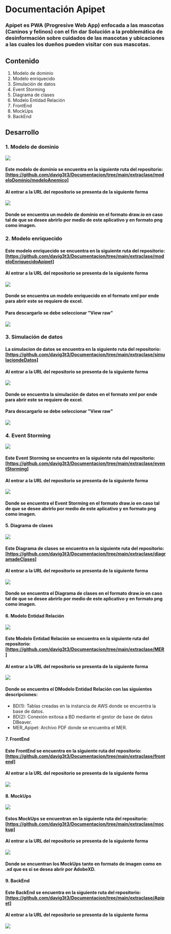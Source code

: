 #  **Documentación Apipet**

### Apipet es  PWA \(Progresive Web App\) enfocada a las mascotas \(Caninos y felinos\) con el fin dar Solución a la problemática de desinformación sobre cuidados de las mascotas y ubicaciones a las cuales los dueños pueden visitar con sus mascotas.

## Contenido

1. Modelo de dominio
2. Modelo enriquecido
3. Simulación de datos
4. Event Storming
5. Diagrama de clases
6. Modelo Entidad Relación
7. FrontEnd
8. MockUps
9. BackEnd


## Desarrollo

### 1. Modelo de dominio

![](https://i.imgur.com/SM3MHzZ.png)

#### Este modelo de dominio se encuentra en la siguiente ruta del repositorio: [https://github.com/davig3t3/Documentacion/tree/main/extraclase/modeloDominio/modeloAnemico]

#### Al entrar a la URL del repositorio se presenta de la siguiente forma
![](https://i.imgur.com/RLP6ZtY.png)

#### Donde se encuentra un modelo de dominio en el formato draw.io en caso tal de que se desee abrirlo por medio de este aplicativo y en formato png como imagen.



### 2. Modelo enriquecido

#### Este modelo enriquecido se encuentra en la siguiente ruta del repositorio: [https://github.com/davig3t3/Documentacion/tree/main/extraclase/modeloEnriquecidoApipet]

#### Al entrar a la URL del repositorio se presenta de la siguiente forma
![](https://i.imgur.com/pX4cTa5.png)


#### Donde se encuentra un modelo enriquecido en el formato xml por ende para abrir este se requiere de excel.

#### Para descargarlo se debe seleccionar "View raw"
![](https://i.imgur.com/kF9kfCa.png)

### 3. Simulación de datos

#### La simulacion de datos se encuentra en la siguiente ruta del repositorio: [https://github.com/davig3t3/Documentacion/tree/main/extraclase/simulaciondeDatos]

#### Al entrar a la URL del repositorio se presenta de la siguiente forma
![](https://i.imgur.com/VUyA4w3.png)




#### Donde se encuentra la simulación de datos en el formato xml por ende para abrir este se requiere de excel.

#### Para descargarlo se debe seleccionar "View raw"
![](https://i.imgur.com/1SmFrNo.png)


### 4. Event Storming

![](https://i.imgur.com/o6aWrcV.jpg)

#### Este Event Storming se encuentra en la siguiente ruta del repositorio: [https://github.com/davig3t3/Documentacion/tree/main/extraclase/eventStorming]


#### Al entrar a la URL del repositorio se presenta de la siguiente forma
![](https://i.imgur.com/lPwFdhn.png)


#### Donde se encuentra el Event Storming en el formato draw.io en caso tal de que se desee abrirlo por medio de este aplicativo y en formato png como imagen.

#### 5. Diagrama de clases

![](https://i.imgur.com/fhnSVRq.png)



#### Este Diagrama de clases se encuentra en la siguiente ruta del repositorio: [https://github.com/davig3t3/Documentacion/tree/main/extraclase/diagramadeClases]


#### Al entrar a la URL del repositorio se presenta de la siguiente forma
![](https://i.imgur.com/sg17ICi.png)



#### Donde se encuentra el Diagrama de clases en el formato draw.io en caso tal de que se desee abrirlo por medio de este aplicativo y en formato png como imagen.

#### 6. Modelo Entidad Relación

![](https://i.imgur.com/IjjEKEU.png)


#### Este Modelo Entidad Relación se encuentra en la siguiente ruta del repositorio: [https://github.com/davig3t3/Documentacion/tree/main/extraclase/MER]

#### Al entrar a la URL del repositorio se presenta de la siguiente forma
![](https://i.imgur.com/SZqshlG.png)


#### Donde se encuentra el DModelo Entidad Relación con las siguientes descripciones:
- BD(1): Tablas creadas en la instancia de AWS donde se encuentra la base de datos.
- BD(2): Conexión exitosa a BD mediante el gestor de base de datos DBeaver.
- MER_Apipet: Archivo PDF donde se encuentra el MER.

#### 7. FrontEnd

#### Este FrontEnd se encuentra en la siguiente ruta del repositorio: [https://github.com/davig3t3/Documentacion/tree/main/extraclase/frontend]

#### Al entrar a la URL del repositorio se presenta de la siguiente forma
![](https://i.imgur.com/7xK76ko.png)

#### 8. MockUps

![](https://i.imgur.com/Q9Ruz1p.png)


#### Estos MockUps se encuentran en la siguiente ruta del repositorio: [https://github.com/davig3t3/Documentacion/tree/main/extraclase/mockup]


#### Al entrar a la URL del repositorio se presenta de la siguiente forma
![](https://i.imgur.com/ywwE0Ps.png)


#### Donde se encuentran los MockUps tanto en formato de imagen como en .xd que es si se desea abrir por AdobeXD.

#### 9. BackEnd

#### Este BackEnd se encuentra en la siguiente ruta del repositorio: [https://github.com/davig3t3/Documentacion/tree/main/extraclase/Apipet]

#### Al entrar a la URL del repositorio se presenta de la siguiente forma
![](https://i.imgur.com/FEAlxeZ.png)
